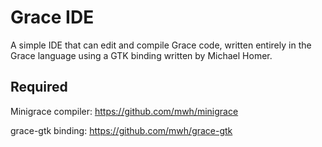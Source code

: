 Grace IDE
============

A simple IDE that can edit and compile Grace code, written entirely in the Grace language using a GTK binding written by Michael Homer.

Required
------------

Minigrace compiler: https://github.com/mwh/minigrace

grace-gtk binding: https://github.com/mwh/grace-gtk
